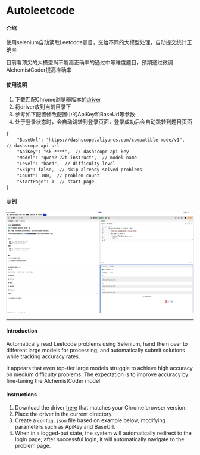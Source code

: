 # Autoleetcode


#### 介绍
使用selenium自动读取Leetcode题目，交给不同的大模型处理，自动提交统计正确率

目前看顶尖的大模型尚不能高正确率的通过中等难度题目，预期通过微调AlchemistCoder提高准确率

#### 使用说明
1. 下载匹配Chrome浏览器版本的[driver](https://googlechromelabs.github.io/chrome-for-testing/#stable)
2. 将driver放到当前目录下
3. 参考如下配置修改配置中的ApiKey和BaseUrl等参数
4. 处于登录状态时，会自动跳转到登录页面，登录成功后会自动跳转到题目页面
```json5
{
    "BaseUrl": "https://dashscope.aliyuncs.com/compatible-mode/v1",  // dashscope api url
    "ApiKey": "sk-****",  // dashscope api key
    "Model": "qwen2-72b-instruct",  // model name
    "Level": "hard",  // difficulty level
    "Skip": false,  // skip already solved problems
    "Count": 100,  // problem count
    "StartPage": 1  // start page
}
```

#### 示例

![demo](demo.jpg)

---
#### Introduction
Automatically read Leetcode problems using Selenium, hand them over to different large models for processing, and automatically submit solutions while tracking accuracy rates.

It appears that even top-tier large models struggle to achieve high accuracy on medium difficulty problems. The expectation is to improve accuracy by fine-tuning the AlchemistCoder model.

#### Instructions
1. Download the driver [here](https://googlechromelabs.github.io/chrome-for-testing/#stable) that matches your Chrome browser version.
2. Place the driver in the current directory.
3. Create a `config.json` file based on example below, modifying parameters such as ApiKey and BaseUrl.
4. When in a logged-out state, the system will automatically redirect to the login page; after successful login, it will automatically navigate to the problem page.


